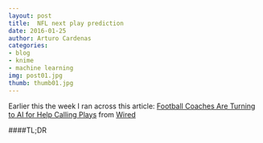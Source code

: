 ```yaml
---
layout: post
title:  NFL next play prediction
date: 2016-01-25
author: Arturo Cardenas
categories:
- blog
- knime
- machine learning
img: post01.jpg
thumb: thumb01.jpg
---
```


Earlier this the week I ran across this article: [Football Coaches Are Turning to AI for Help Calling Plays](http://www.wired.com/2016/01/football-coaches-are-turning-to-ai-for-help-calling-plays?utm_content=bufferc74f9&utm_medium=social&utm_source=linkedin.com&utm_campaign=buffer) from [Wired](http://www.wired.com)

####TL;DR
